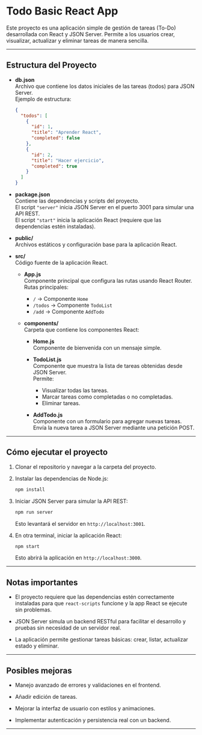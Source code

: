 # Todo Basic React App

Este proyecto es una aplicación simple de gestión de tareas (To-Do) desarrollada con React y JSON Server. Permite a los usuarios crear, visualizar, actualizar y eliminar tareas de manera sencilla.

---

## Estructura del Proyecto

- **db.json**  
  Archivo que contiene los datos iniciales de las tareas (todos) para JSON Server.  
  Ejemplo de estructura:

  ```json
  {
    "todos": [
      {
        "id": 1,
        "title": "Aprender React",
        "completed": false
      },
      {
        "id": 2,
        "title": "Hacer ejercicio",
        "completed": true
      }
    ]
  }
  ```

- **package.json**  
  Contiene las dependencias y scripts del proyecto.  
  El script `"server"` inicia JSON Server en el puerto 3001 para simular una API REST.  
  El script `"start"` inicia la aplicación React (requiere que las dependencias estén instaladas).

- **public/**  
  Archivos estáticos y configuración base para la aplicación React.

- **src/**  
  Código fuente de la aplicación React.

  - **App.js**  
    Componente principal que configura las rutas usando React Router.  
    Rutas principales:
    - `/` → Componente `Home`
    - `/todos` → Componente `TodoList`
    - `/add` → Componente `AddTodo`

  - **components/**  
    Carpeta que contiene los componentes React:

    - **Home.js**  
      Componente de bienvenida con un mensaje simple.

    - **TodoList.js**  
      Componente que muestra la lista de tareas obtenidas desde JSON Server.  
      Permite:
      - Visualizar todas las tareas.
      - Marcar tareas como completadas o no completadas.
      - Eliminar tareas.

    - **AddTodo.js**  
      Componente con un formulario para agregar nuevas tareas.  
      Envía la nueva tarea a JSON Server mediante una petición POST.

---

## Cómo ejecutar el proyecto

1. Clonar el repositorio y navegar a la carpeta del proyecto.

2. Instalar las dependencias de Node.js:

   ```txt
   npm install
   ```

3. Iniciar JSON Server para simular la API REST:

   ```txt
   npm run server
   ```

   Esto levantará el servidor en `http://localhost:3001`.

4. En otra terminal, iniciar la aplicación React:

   ```txt
   npm start
   ```

   Esto abrirá la aplicación en `http://localhost:3000`.

---

## Notas importantes

- El proyecto requiere que las dependencias estén correctamente instaladas para que `react-scripts` funcione y la app React se ejecute sin problemas.

- JSON Server simula un backend RESTful para facilitar el desarrollo y pruebas sin necesidad de un servidor real.

- La aplicación permite gestionar tareas básicas: crear, listar, actualizar estado y eliminar.

---

## Posibles mejoras

- Manejo avanzado de errores y validaciones en el frontend.

- Añadir edición de tareas.

- Mejorar la interfaz de usuario con estilos y animaciones.

- Implementar autenticación y persistencia real con un backend.

---
